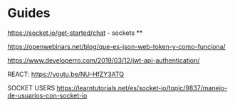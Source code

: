 
# Guides
https://socket.io/get-started/chat - sockets **

https://openwebinars.net/blog/que-es-json-web-token-y-como-funciona/

https://www.developerro.com/2019/03/12/jwt-api-authentication/

REACT: https://youtu.be/NU-HfZY3ATQ

SOCKET USERS https://learntutorials.net/es/socket-io/topic/9837/manejo-de-usuarios-con-socket-io